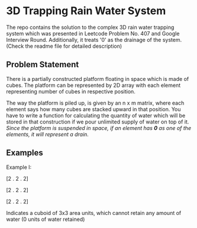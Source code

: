 # 3D Trapping Rain Water System
The repo contains the solution to the complex 3D rain water trapping system which was presented in Leetcode Problem No. 407 and Google Interview Round. Additionally, it treats '0' as the drainage of the system. (Check the readme file for detailed description)

## Problem Statement
There is a partially constructed platform floating in space which is made of cubes. The platform can be represented by 2D array with each element representing number of cubes in respective position. 

The way the platform is piled up, is given by an n x m matrix, where each element says how many cubes are stacked upward in that position. You have to write a function for calculating the quantity of water which will be stored in that construction if we pour unlimited supply of water on top of it. 
*Since the platform is suspended in space, if an element has **0** as one of the elements, it will represent a drain.*

## Examples 

Example I:

[2 . 2 . 2]

[2 . 2 . 2]

[2 . 2 . 2]

Indicates a cuboid of 3x3 area units, which cannot retain any amount of water (0 units of water retained)

